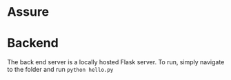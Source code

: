 # Assure


# Backend

The back end server is a locally hosted Flask server. To run, simply navigate to the folder and run `python hello.py`
